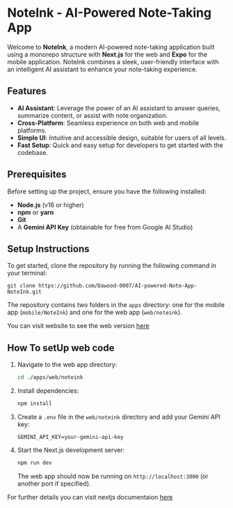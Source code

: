# NoteInk - AI-Powered Note-Taking App

Welcome to **NoteInk**, a modern AI-powered note-taking application built using a monorepo structure with **Next.js** for the web and **Expo** for the mobile application. NoteInk combines a sleek, user-friendly interface with an intelligent AI assistant to enhance your note-taking experience.

## Features

- **AI Assistant**: Leverage the power of an AI assistant to answer queries, summarize content, or assist with note organization.
- **Cross-Platform**: Seamless experience on both web and mobile platforms.
- **Simple UI**: Intuitive and accessible design, suitable for users of all levels.
- **Fast Setup**: Quick and easy setup for developers to get started with the codebase.

## Prerequisites

Before setting up the project, ensure you have the following installed:

- **Node.js** (v16 or higher)
- **npm** or **yarn**
- **Git**
- A **Gemini API Key** (obtainable for free from Google AI Studio)

## Setup Instructions

To get started, clone the repository by running the following command in your terminal:

```
git clone https://github.com/Dawood-0007/AI-powered-Note-App-NoteInk.git
```

The repository contains two folders in the `apps` directory: one for the mobile app (`mobile/NoteInk`) and one for the web app (`web/noteink`).  
  
You can visit website to see the web version [here](https://noteink-web.vercel.app)

## How To setUp web code  

1. Navigate to the web app directory:

   ```bash
   cd ./apps/web/noteink
   ```

2. Install dependencies:

   ```bash
   npm install
   ```

3. Create a `.env` file in the `web/noteink` directory and add your Gemini API key:

   ```env
   GEMINI_API_KEY=your-gemini-api-key
   ```

4. Start the Next.js development server:

   ```bash
   npm run dev
   ```

   The web app should now be running on `http://localhost:3000` (or another port if specified).

For further details you can visit nextjs documentaion [here](https://nextjs.org/docs)  